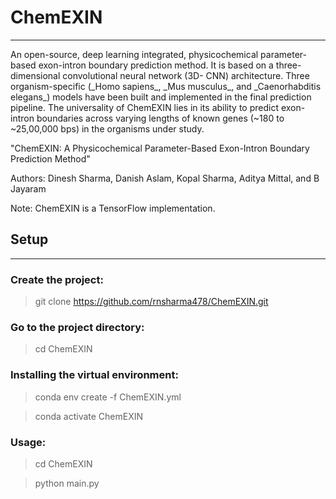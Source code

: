 # ChemEXIN
<hr>
An open-source, deep learning integrated, physicochemical parameter-based exon-intron boundary prediction method. It is based on a three-dimensional convolutional neural network (3D- CNN) architecture. Three organism-specific (_Homo sapiens_, _Mus musculus_, and _Caenorhabditis elegans_) models have been built and implemented in the final prediction pipeline. The universality of ChemEXIN lies in its ability to predict exon-intron boundaries across varying lengths of known genes (~180 to ~25,00,000 bps) in the organisms under study.

"ChemEXIN:  A Physicochemical Parameter-Based Exon-Intron Boundary Prediction Method"

Authors: Dinesh Sharma, Danish Aslam, Kopal Sharma, Aditya Mittal, and B Jayaram

Note: ChemEXIN is a TensorFlow implementation.

## Setup
---

### Create the project:
> git clone https://github.com/rnsharma478/ChemEXIN.git

### Go to the project directory:
> cd ChemEXIN

### Installing the virtual environment:
> conda env create -f ChemEXIN.yml

> conda activate ChemEXIN

### Usage:

> cd ChemEXIN

> python main.py
